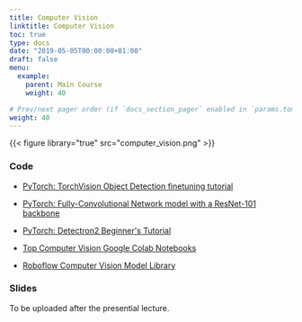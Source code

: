 ```yaml
---
title: Computer Vision
linktitle: Computer Vision
toc: true
type: docs
date: "2019-05-05T00:00:00+01:00"
draft: false
menu:
  example:
    parent: Main Course
    weight: 40

# Prev/next pager order (if `docs_section_pager` enabled in `params.toml`)
weight: 40
---
```


{{< figure library="true" src="computer_vision.png" >}}

### Code

* [PyTorch: TorchVision Object Detection finetuning tutorial](https://githubtocolab.com/dlmacedo/starter-academic/blob/master/content/courses/deeplearning/notebooks/pytorch/torchvision_finetuning_instance_segmentation.ipynb)

* [PyTorch: Fully-Convolutional Network model with a ResNet-101 backbone](https://githubtocolab.com/dlmacedo/starter-academic/blob/master/content/courses/deeplearning/notebooks/pytorch/pytorch_vision_fcn_resnet101.ipynb)

* [PyTorch: Detectron2 Beginner's Tutorial](https://githubtocolab.com/dlmacedo/starter-academic/blob/master/content/courses/deeplearning/notebooks/pytorch/Detectron2_Tutorial.ipynb)

* [Top Computer Vision Google Colab Notebooks](https://www.qblocks.cloud/creators/computer-vision-google-colab-notebooks)

* [Roboflow Computer Vision Model Library](https://models.roboflow.com)

### Slides

To be uploaded after the presential lecture.
